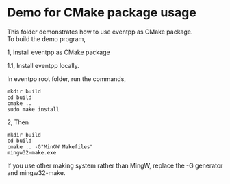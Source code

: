 # Demo for CMake package usage

This folder demonstrates how to use eventpp as CMake package.  
To build the demo program,  

1, Install eventpp as CMake package

1.1, Install eventpp locally.  

In eventpp root folder, run the commands,  
```
mkdir build
cd build
cmake ..
sudo make install
```

2, Then  

```
mkdir build
cd build
cmake .. -G"MinGW Makefiles"
mingw32-make.exe
```

If you use other making system rather than MingW, replace the -G generator and mingw32-make.

